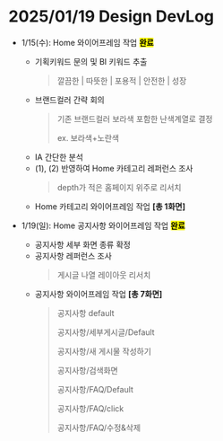 # 2025/01/19 Design DevLog
- 1/15(수): Home 와이어프레임 작업 **<mark>완료</mark>**
  - 기획키워드 문의 및 BI 키워드 추출
    > 깔끔한 | 따뜻한 | 포용적 | 안전한 | 성장
  - 브랜드컬러 간략 회의
    > 기존 브랜드컬러 보라색 포함한 난색계열로 결정
    >
    > ex. 보라색+노란색
  - IA 간단한 분석
  - (1), (2) 반영하여 Home 카테고리 레퍼런스 조사
    > depth가 적은 홈페이지 위주로 리서치
  - Home 카테고리 와이어프레임 작업 **[총 1화면]**
 

- 1/19(일): Home 공지사항 와이어프레임 작업 **<mark>완료</mark>**
  - 공지사항 세부 화면 종류 확정
  - 공지사항 레퍼런스 조사
    > 게시글 나열 레이아웃 리서치
  - 공지사항 와이어프레임 작업 **[총 7화면]**
    > 공지사항 default
    > 
    > 공지사항/세부게시글/Default
    > 
    > 공지사항/새 게시물 작성하기
    > 
    > 공지사항/검색화면
    > 
    > 공지사항/FAQ/Default
    > 
    > 공지사항/FAQ/click
    > 
    > 공지사항/FAQ/수정&삭제
